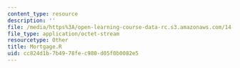 ```yaml
---
content_type: resource
description: ''
file: /media/https%3A/open-learning-course-data-rc.s3.amazonaws.com/14-382-econometrics-spring-2017/cc824d1b7b4978fec980d05f0b0082e5_Mortgage.R
file_type: application/octet-stream
resourcetype: Other
title: Mortgage.R
uid: cc824d1b-7b49-78fe-c980-d05f0b0082e5
---
```

